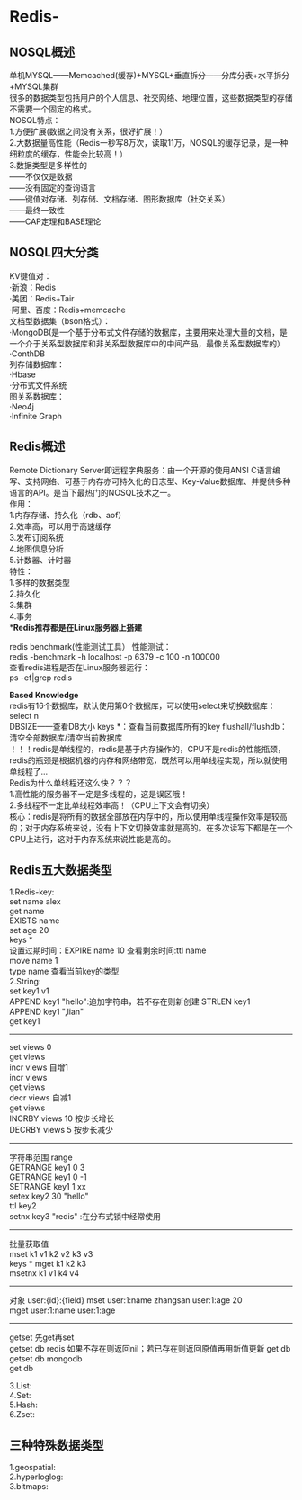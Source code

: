 # Redis-
## NOSQL概述  
单机MYSQL——Memcached(缓存)+MYSQL+垂直拆分——分库分表+水平拆分+MYSQL集群  
很多的数据类型包括用户的个人信息、社交网络、地理位置，这些数据类型的存储不需要一个固定的格式。  
NOSQL特点：  
1.方便扩展(数据之间没有关系，很好扩展！）  
2.大数据量高性能（Redis一秒写8万次，读取11万，NOSQL的缓存记录，是一种细粒度的缓存，性能会比较高！）  
3.数据类型是多样性的  
——不仅仅是数据  
——没有固定的查询语言  
——键值对存储、列存储、文档存储、图形数据库（社交关系）  
——最终一致性  
——CAP定理和BASE理论    

## NOSQL四大分类
KV键值对：  
·新浪：Redis  
·美团：Redis+Tair  
·阿里、百度：Redis+memcache  
文档型数据集（bson格式）：  
·MongoDB(是一个基于分布式文件存储的数据库，主要用来处理大量的文档，是一个介于关系型数据库和非关系型数据库中的中间产品，最像关系型数据库的）  
·ConthDB  
列存储数据库：  
·Hbase  
·分布式文件系统  
图关系数据库：  
·Neo4j  
·Infinite Graph  

## Redis概述
Remote Dictionary Server即远程字典服务：由一个开源的使用ANSI C语言编写、支持网络、可基于内存亦可持久化的日志型、Key-Value数据库、并提供多种语言的API。是当下最热门的NOSQL技术之一。  
作用：  
1.内存存储、持久化（rdb、aof）  
2.效率高，可以用于高速缓存  
3.发布订阅系统  
4.地图信息分析  
5.计数器、计时器  
特性：  
1.多样的数据类型  
2.持久化  
3.集群  
4.事务  
*****Redis推荐都是在Linux服务器上搭建****  

redis benchmark(性能测试工具） 性能测试：  
redis -benchmark -h localhost -p 6379 -c 100 -n 100000  
查看redis进程是否在Linux服务器运行：  
ps -ef|grep redis  

****Based Knowledge****   
redis有16个数据库，默认使用第0个数据库，可以使用select来切换数据库：select n  
DBSIZE——查看DB大小  keys *：查看当前数据库所有的key  flushall/flushdb：清空全部数据库/清空当前数据库  
！！！redis是单线程的，redis是基于内存操作的，CPU不是redis的性能瓶颈，redis的瓶颈是根据机器的内存和网络带宽，既然可以用单线程实现，所以就使用单线程了...  
Redis为什么单线程还这么快？？？  
1.高性能的服务器不一定是多线程的，这是误区哦！  
2.多线程不一定比单线程效率高！（CPU上下文会有切换）  
核心：redis是将所有的数据全部放在内存中的，所以使用单线程操作效率是较高的；对于内存系统来说，没有上下文切换效率就是高的。在多次读写下都是在一个CPU上进行，这对于内存系统来说性能是高的。  


## Redis五大数据类型
1.Redis-key:    
set name alex  
get name  
EXISTS name  
set age 20  
keys *  
设置过期时间：EXPIRE name 10  查看剩余时间:ttl name  
move name 1  
type name 查看当前key的类型  
2.String:  
set key1 v1  
APPEND key1 "hello":追加字符串，若不存在则新创建
STRLEN key1  
APPEND key1 ",lian"  
get key1
****************  
set views 0  
get views  
incr views   自增1  
incr views  
get views  
decr views  自减1  
get views  
INCRBY views 10 按步长增长   
DECRBY views 5 按步长减少  
****************  
字符串范围 range  
GETRANGE key1 0 3  
GETRANGE key1 0 -1  
SETRANGE key1 1 xx  
setex key2 30 "hello"  
ttl key2  
setnx key3 "redis"  :在分布式锁中经常使用  
****************
批量获取值  
mset k1 v1 k2 v2 k3 v3  
keys *
mget k1 k2 k3  
msetnx k1 v1 k4 v4  
****************
对象  user:{id}:{field}
mset user:1:name zhangsan user:1:age 20  
mget user:1:name user:1:age
****************
getset 先get再set  
getset db redis  如果不存在则返回nil；若已存在则返回原值再用新值更新
get db  
getset db mongodb  
get db

3.List:  
4.Set:  
5.Hash:  
6.Zset:  

## 三种特殊数据类型
1.geospatial:  
2.hyperloglog:  
3.bitmaps:  

